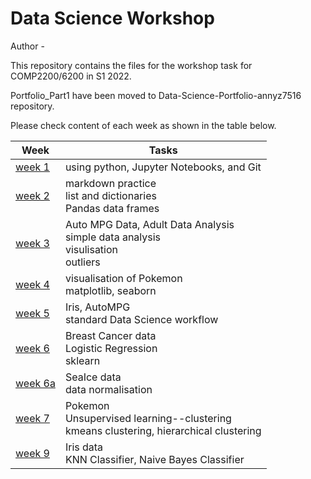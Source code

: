 # Data Science Workshop

Author - 

This repository contains the files for the workshop task for COMP2200/6200 in S1 2022. 

Portfolio_Part1 have been moved to Data-Science-Portfolio-annyz7516 repository.

Please check content of each week as shown in the table below.

| Week          | Tasks                                         |
| ------------- | --------------------------------------------- |
| [week 1](http://localhost:8888/notebooks/DSWorkshop/practical-workshops-annyz7516/Workshop%20Week%201.ipynb)| using python, Jupyter Notebooks, and Git|
| [week 2](http://localhost:8888/notebooks/DSWorkshop/practical-workshops-annyz7516/Workshop%20Week%202.ipynb)| markdown practice<br>list and dictionaries<br>Pandas data frames|
| [week 3](http://localhost:8888/notebooks/DSWorkshop/practical-workshops-annyz7516/Workshop%20Week%203.ipynb)| Auto MPG Data, Adult Data Analysis<br>simple data analysis<br>visulisation<br>outliers      |
| [week 4](http://localhost:8888/notebooks/DSWorkshop/practical-workshops-annyz7516/Workshop%20Week%204.ipynb)| visualisation of Pokemon<br>matplotlib, seaborn|
| [week 5](http://localhost:8888/notebooks/DSWorkshop/practical-workshops-annyz7516/Workshop%20Week%205.ipynb)| Iris, AutoMPG<br>standard Data Science workflow|
| [week 6](http://localhost:8888/notebooks/DSWorkshop/practical-workshops-annyz7516/Workshop%20Week%206.ipynb)| Breast Cancer data<br>Logistic Regression<br>sklearn|
| [week 6a](http://localhost:8888/notebooks/DSWorkshop/practical-workshops-annyz7516/Workshop%20Week%206a.ipynb)| SeaIce data<br>data normalisation|
| [week 7](http://localhost:8888/notebooks/DSWorkshop/practical-workshops-annyz7516/Workshop%20Week%207.ipynb)| Pokemon<br>Unsupervised learning--clustering<br>kmeans clustering, hierarchical clustering|
| [week 9](http://localhost:8888/notebooks/DSWorkshop/practical-workshops-annyz7516/Workshop-Week-9_KNN%2BNBC.ipynb)| Iris data<br>KNN Classifier, Naive Bayes Classifier|

